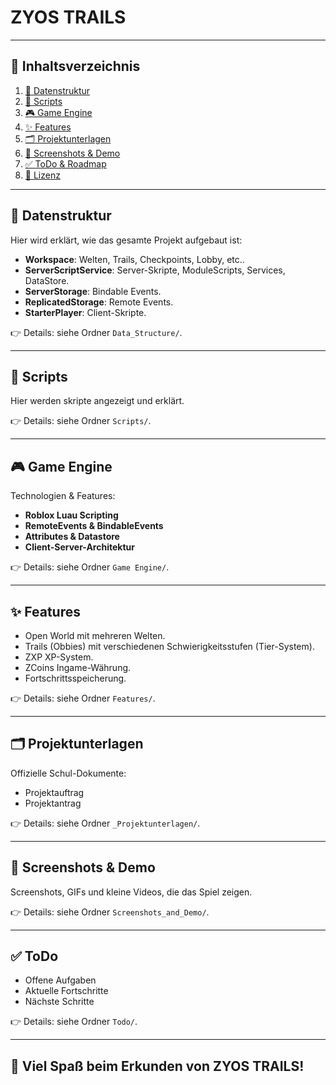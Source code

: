 # ZYOS TRAILS

---

## 📑 Inhaltsverzeichnis

1. [📁 Datenstruktur](#-datenstruktur)
2. [📜 Scripts](#-scripts)
3. [🎮 Game Engine](#-game-engine)
4. [✨ Features](#-features)
5. [🗂️ Projektunterlagen](#-projektunterlagen)
6. [📸 Screenshots & Demo](#-screenshots--demo)
7. [✅ ToDo & Roadmap](#-todo)
8. [📄 Lizenz](#-lizenz)

---

## 📁 Datenstruktur

Hier wird erklärt, wie das gesamte Projekt aufgebaut ist:
- **Workspace**: Welten, Trails, Checkpoints, Lobby, etc..
- **ServerScriptService**: Server-Skripte, ModuleScripts, Services, DataStore.
- **ServerStorage**: Bindable Events.
- **ReplicatedStorage**: Remote Events.
- **StarterPlayer**: Client-Skripte.

👉 Details: siehe Ordner `Data_Structure/`.

---

## 📜 Scripts

Hier werden skripte angezeigt und erklärt.

👉 Details: siehe Ordner `Scripts/`.

---

## 🎮 Game Engine

Technologien & Features:
- **Roblox Luau Scripting**
- **RemoteEvents & BindableEvents**
- **Attributes & Datastore**
- **Client-Server-Architektur**

👉 Details: siehe Ordner `Game Engine/`.

---

## ✨ Features

- Open World mit mehreren Welten.
- Trails (Obbies) mit verschiedenen Schwierigkeitsstufen (Tier-System).
- ZXP XP-System.
- ZCoins Ingame-Währung.
- Fortschrittsspeicherung.

👉 Details: siehe Ordner `Features/`.

---

## 🗂️ Projektunterlagen

Offizielle Schul-Dokumente:
- Projektauftrag
- Projektantrag

👉 Details: siehe Ordner `_Projektunterlagen/`.

---

## 📸 Screenshots & Demo

Screenshots, GIFs und kleine Videos, die das Spiel zeigen.

👉 Details: siehe Ordner `Screenshots_and_Demo/`.

---

## ✅ ToDo

- Offene Aufgaben
- Aktuelle Fortschritte
- Nächste Schritte

👉 Details: siehe Ordner `Todo/`.

---

## 🚀 Viel Spaß beim Erkunden von **ZYOS TRAILS**!
